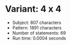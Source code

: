# Variant: 4 x 4

<!-- %% svg-grid: none -->

* Subject: 807 characters
* Pattern: 1891 characters
* Number of statements: 69
* Run time: 0.0004 seconds
